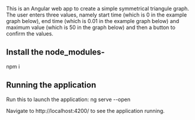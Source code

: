This is an Angular web app to create a simple symmetrical triangule graph. The user enters three values, namely start time (which is 0 in the example graph below), 
end time (which is 0.01 in the example graph below) and maximum value (which is 50 in the graph below) and then a 
button to confirm the values.

## Install the node_modules-

npm i

## Running the application
Run this to launch the application:
ng serve --open

Navigate to http://localhost:4200/ to see the application running.
